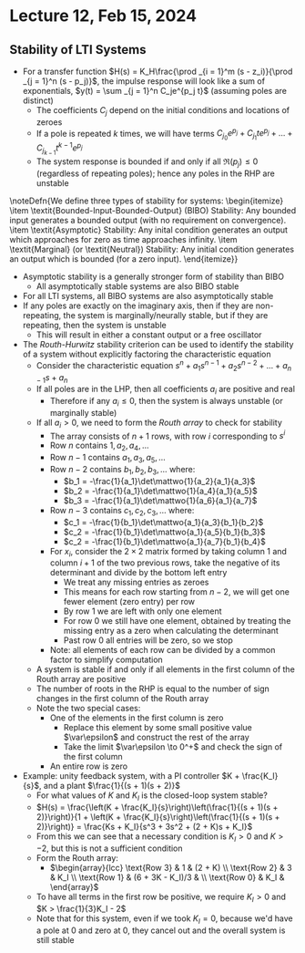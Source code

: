 # Lecture 12, Feb 15, 2024

## Stability of LTI Systems

* For a transfer function $H(s) = K_H\frac{\prod _{i = 1}^m (s - z_i)}{\prod _{j = 1}^n (s - p_j)}$, the impulse response will look like a sum of exponentials, $y(t) = \sum _{j = 1}^n C_je^{p_j t}$ (assuming poles are distinct)
	* The coefficients $C_j$ depend on the initial conditions and locations of zeroes
	* If a pole is repeated $k$ times, we will have terms $C_{j_0}e^{p_j} + C_{j_1}te^{p_j} + \dots + C_{j_{k - 1}}t^{k - 1}e^{p_j}$
	* The system response is bounded if and only if all $\Re(p_j) \leq 0$ (regardless of repeating poles); hence any poles in the RHP are unstable

\noteDefn{We define three types of stability for systems:
\begin{itemize}
	\item \textit{Bounded-Input-Bounded-Output} (BIBO) Stability: Any bounded input generates a bounded output (with no requirement on convergence).
	\item \textit{Asymptotic} Stability: Any inital condition generates an output which approaches for zero as time approaches infinity.
	\item \textit{Marginal} (or \textit{Neutral}) Stability: Any initial condition generates an output which is bounded (for a zero input).
\end{itemize}}

* Asymptotic stability is a generally stronger form of stability than BIBO
	* All asymptotically stable systems are also BIBO stable
* For all LTI systems, all BIBO systems are also asymptotically stable
* If any poles are exactly on the imaginary axis, then if they are non-repeating, the system is marginally/neurally stable, but if they are repeating, then the system is unstable
	* This will result in either a constant output or a free oscillator
* The *Routh-Hurwitz* stability criterion can be used to identify the stability of a system without explicitly factoring the characteristic equation
	* Consider the characteristic equation $s^n + a_1s^{n - 1} + a_2s^{n - 2} + \dots + a_{n - 1}s + a_n$
	* If all poles are in the LHP, then all coefficients $a_i$ are positive and real
		* Therefore if any $a_i \leq 0$, then the system is always unstable (or marginally stable)
	* If all $a_i > 0$, we need to form the *Routh array* to check for stability
		* The array consists of $n + 1$ rows, with row $i$ corresponding to $s^i$
		* Row $n$ contains $1, a_2, a_4, \dots$
		* Row $n - 1$ contains $a_1, a_3, a_5, \dots$
		* Row $n - 2$ contains $b_1, b_2, b_3, \dots$ where:
			* $b_1 = -\frac{1}{a_1}\det\mattwo{1}{a_2}{a_1}{a_3}$
			* $b_2 = -\frac{1}{a_1}\det\mattwo{1}{a_4}{a_1}{a_5}$
			* $b_3 = -\frac{1}{a_1}\det\mattwo{1}{a_6}{a_1}{a_7}$
		* Row $n - 3$ contains $c_1, c_2, c_3, \dots$ where:
			* $c_1 = -\frac{1}{b_1}\det\mattwo{a_1}{a_3}{b_1}{b_2}$
			* $c_2 = -\frac{1}{b_1}\det\mattwo{a_1}{a_5}{b_1}{b_3}$
			* $c_2 = -\frac{1}{b_1}\det\mattwo{a_1}{a_7}{b_1}{b_4}$
		* For $x_i$, consider the $2 \times 2$ matrix formed by taking column 1 and column $i + 1$ of the two previous rows, take the negative of its determinant and divide by the bottom left entry
			* We treat any missing entries as zeroes
			* This means for each row starting from $n - 2$, we will get one fewer element (zero entry) per row
			* By row 1 we are left with only one element
			* For row 0 we still have one element, obtained by treating the missing entry as a zero when calculating the determinant
			* Past row 0 all entries will be zero, so we stop
		* Note: all elements of each row can be divided by a common factor to simplify computation
	* A system is stable if and only if all elements in the first column of the Routh array are positive
	* The number of roots in the RHP is equal to the number of sign changes in the first column of the Routh array
	* Note the two special cases:
		* One of the elements in the first column is zero
			* Replace this element by some small positive value $\var\epsilon$ and construct the rest of the array
			* Take the limit $\var\epsilon \to 0^+$ and check the sign of the first column
		* An entire row is zero
* Example: unity feedback system, with a PI controller $K + \frac{K_I}{s}$, and a plant $\frac{1}{(s + 1)(s + 2)}$
	* For what values of $K$ and $K_I$ is the closed-loop system stable?
	* $H(s) = \frac{\left(K + \frac{K_I}{s}\right)\left(\frac{1}{(s + 1)(s + 2)}\right)}{1 + \left(K + \frac{K_I}{s}\right)\left(\frac{1}{(s + 1)(s + 2)}\right)} = \frac{Ks + K_I}{s^3 + 3s^2 + (2 + K)s + K_I}$
	* From this we can see that a necessary condition is $K_I > 0$ and $K > -2$, but this is not a sufficient condition
	* Form the Routh array:
		* $\begin{array}{lcc} \text{Row 3} & 1 & (2 + K) \\ \text{Row 2} & 3 & K_I \\ \text{Row 1} & (6 + 3K - K_I)/3 & \\ \text{Row 0} & K_I & \end{array}$
	* To have all terms in the first row be positive, we require $K_I > 0$ and $K > \frac{1}{3}K_I - 2$
	* Note that for this system, even if we took $K_I = 0$, because we'd have a pole at 0 and zero at 0, they cancel out and the overall system is still stable

